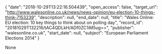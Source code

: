 {
  "date": "2018-10-29T13:22:16.504439", 
  "open_access": false, 
  "target_url": "http://www.walesonline.co.uk/news/news-opinion/eu-election-10-things-think-7153239", 
  "description": null, 
  "end_date": null, 
  "title": "Wales Online: EU election: 10 key things to think about on polling day", 
  "record_id": "20181029T132216/tAC4QDLkH/ADf0ZC1iM5ug==", 
  "publisher": "walesonline.co.uk", 
  "start_date": null, 
  "subject": "European Parliament Elections 2014"
}

None